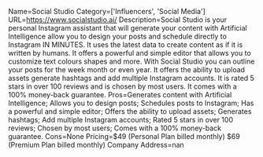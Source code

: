 Name=Social Studio
Category=['Influencers', 'Social Media']
URL=https://www.socialstudio.ai/
Description=Social Studio is your personal Instagram assistant that will generate your content with Artificial Intelligence allow you to design your posts and schedule directly to Instagram IN MINUTES. It uses the latest data to create content as if it is written by humans. It offers a powerful and simple editor that allows you to customize text colours shapes and more. With Social Studio you can outline your posts for the week month or even year. It offers the ability to upload assets generate hashtags and add multiple Instagram accounts. It is rated 5 stars in over 100 reviews and is chosen by most users. It comes with a 100% money-back guarantee.
Pros=Generates content with Artificial Intelligence; Allows you to design posts; Schedules posts to Instagram; Has a powerful and simple editor; Offers the ability to upload assets; Generates hashtags; Add multiple Instagram accounts; Rated 5 stars in over 100 reviews; Chosen by most users; Comes with a 100% money-back guarantee.
Cons=None
Pricing=$49 (Personal Plan billed monthly) $69 (Premium Plan billed monthly)
Company Address=nan
